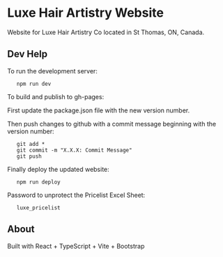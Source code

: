 # Luxe Hair Artistry Website

Website for Luxe Hair Artistry Co located in St Thomas, ON, Canada.

## Dev Help

To run the development server:

```console
   npm run dev
```

To build and publish to gh-pages:

First update the package.json file with the new version number.

Then push changes to github with a commit message beginning with the version number:

```console
   git add *
   git commit -m "X.X.X: Commit Message"
   git push
```

Finally deploy the updated website:

```console
   npm run deploy
```

Password to unprotect the Pricelist Excel Sheet:

```console
   luxe_pricelist
```

## About

Built with React + TypeScript + Vite + Bootstrap
